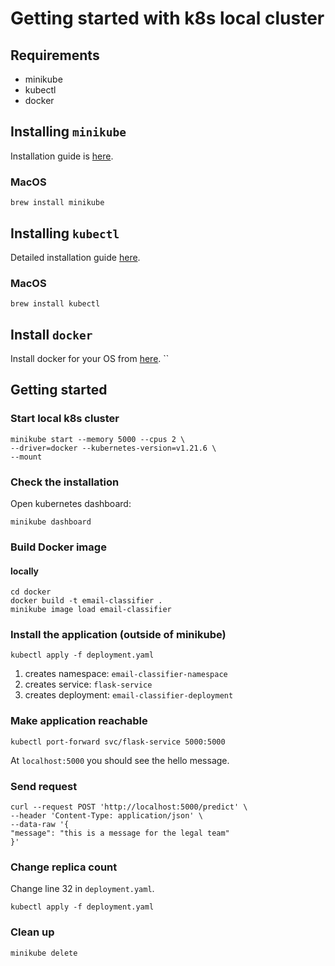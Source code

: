 # Getting started with k8s local cluster

## Requirements
* minikube
* kubectl
* docker

## Installing `minikube`

Installation guide is [here](https://minikube.sigs.k8s.io/docs/start/).

### MacOS
```shell
brew install minikube
```

## Installing `kubectl`

Detailed installation guide [here](https://kubernetes.io/docs/tasks/tools/).

### MacOS
```shell
brew install kubectl
```

## Install `docker`
Install docker for your OS from [here](https://docs.docker.com/get-docker/).
``
## Getting started

### Start local k8s cluster
```shell
minikube start --memory 5000 --cpus 2 \
--driver=docker --kubernetes-version=v1.21.6 \
--mount
```

### Check the installation
Open kubernetes dashboard:
```shell
minikube dashboard
```

### Build Docker image
#### locally
```shell
cd docker
docker build -t email-classifier .
minikube image load email-classifier
```

### Install the application (outside of minikube)
```shell
kubectl apply -f deployment.yaml
```
1. creates namespace: `email-classifier-namespace`
2. creates service: `flask-service`
3. creates deployment: `email-classifier-deployment`

### Make application reachable
```shell
kubectl port-forward svc/flask-service 5000:5000
```
At `localhost:5000` you should see the hello message.

### Send request

```shell
curl --request POST 'http://localhost:5000/predict' \
--header 'Content-Type: application/json' \
--data-raw '{
"message": "this is a message for the legal team"
}'
```

### Change replica count
Change line 32 in `deployment.yaml`.
```shell
kubectl apply -f deployment.yaml
```

### Clean up
```shell
minikube delete
```